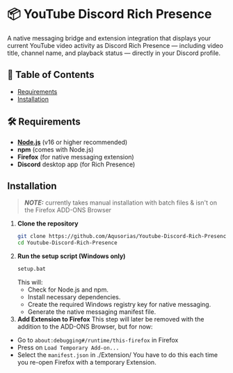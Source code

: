 # 📦 YouTube Discord Rich Presence

A native messaging bridge and extension integration that displays your current YouTube video activity as Discord Rich Presence — including video title, channel name, and playback status — directly in your Discord profile.

## 📖 Table of Contents

- [Requirements](#️-requirements)
- [Installation](#installation)

## 🛠️ Requirements

- **[Node.js](https://nodejs.org/en)** (v16 or higher recommended)
- **npm** (comes with Node.js)
- **Firefox** (for native messaging extension)
- **Discord** desktop app (for Rich Presence)

## Installation

> **_NOTE:_**   currently takes manual installation with batch files & isn't on the Firefox ADD-ONS Browser
1. **Clone the repository**
   ```bash
   git clone https://github.com/Aqusorias/Youtube-Discord-Rich-Presence.git
   cd Youtube-Discord-Rich-Presence
   ```
2. **Run the setup script (Windows only)**
    ```bash
    setup.bat
    ```
    This will:
    - Check for Node.js and npm.
    - Install necessary dependencies.
    - Create the required Windows registry key for native messaging.
    - Generate the native messaging manifest file.
3. **Add Extension to Firefox**
This step will later be removed with the addition to the ADD-ONS Browser, but for now:
- Go to `about:debugging#/runtime/this-firefox` in Firefox
- Press on `Load Temporary Add-on...`
- Select the `manifest.json` in ./Extension/
You have to do this each time you re-open Firefox with a temporary Extension.